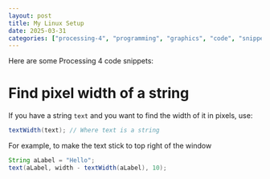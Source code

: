 ```yaml
---
layout: post
title: My Linux Setup
date: 2025-03-31
categories: ["processing-4", "programming", "graphics", "code", "snippets"]
---
```


Here are some Processing 4 code snippets:

# Find pixel width of a string
If you have a string `text` and you want to find the width of it in pixels, use:
```java
textWidth(text); // Where text is a string
```
For example, to make the text stick to top right of the window
```java
String aLabel = "Hello";
text(aLabel, width - textWidth(aLabel), 10);
```
